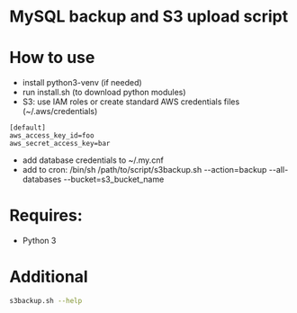 # MySQL backup and S3 upload script

# How to use

- install python3-venv (if needed)
- run install.sh (to download python modules)
- S3: use IAM roles or create standard AWS credentials files (~/.aws/credentials)
```
[default]
aws_access_key_id=foo
aws_secret_access_key=bar
```

- add database credentials to ~/.my.cnf
- add to cron: /bin/sh /path/to/script/s3backup.sh --action=backup --all-databases --bucket=s3_bucket_name

# Requires:

- Python 3

# Additional

```sh
s3backup.sh --help
```

